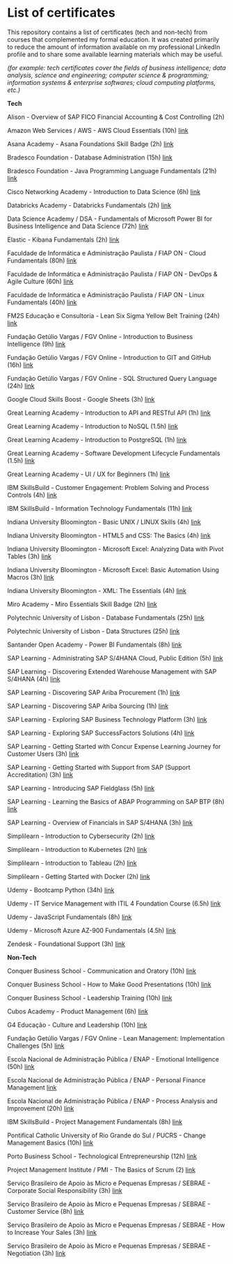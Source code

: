 # List of certificates

This repository contains a list of certificates (tech and non-tech) from courses that complemented my formal education.
It was created primarily to reduce the amount of information available on my professional LinkedIn profile and to share some available learning materials which may be useful.

*(for example: tech certificates cover the fields of business intelligence; data analysis, science and engineering; computer science & programming; information systems & enterprise softwares; cloud computing platforms, etc.)* 

**Tech**


Alison - Overview of SAP FICO Financial Accounting & Cost Controlling (2h)

Amazon Web Services / AWS - AWS Cloud Essentials (10h) [link](https://www.credly.com/badges/0f7b26cb-c1d3-4f04-a9fb-6bda212e3258/public_url)

Asana Academy - Asana Foundations Skill Badge (2h) [link](https://certifications.asana.com/f2b0810d-b722-433b-bed2-291d2e36bfda#acc.cyJgevC6)

Bradesco Foundation - Database Administration (15h) [link](https://www.linkedin.com/in/caio-ternus-de-abreu/details/certifications/1757679093303/single-media-viewer/?type=DOCUMENT&profileId=ACoAABLtKa8B0oVw4EwOlFBnAPMeuMr8HiBAzGs)

Bradesco Foundation - Java Programming Language Fundamentals (21h) [link](https://www.linkedin.com/in/caio-ternus-de-abreu/details/certifications/1757679910509/single-media-viewer/?type=DOCUMENT&profileId=ACoAABLtKa8B0oVw4EwOlFBnAPMeuMr8HiBAzGs)

Cisco Networking Academy - Introduction to Data Science (6h) [link](https://www.credly.com/badges/d7da0084-ac7e-4082-9187-c23a99a42318)

Databricks Academy - Databricks Fundamentals (2h) [link](https://credentials.databricks.com/f979c3bf-b497-40a8-b22a-8aed412f59ea#acc.MIBUkpQx)

Data Science Academy / DSA - Fundamentals of Microsoft Power BI for Business Intelligence and Data Science (72h) [link](https://www.datascienceacademy.com.br/certificate_v2/6462fe1b2bb04988150abc99/user/674b082d4f28d8069d02b8ba)

Elastic - Kibana Fundamentals (2h) [link](https://www.linkedin.com/in/caio-ternus-de-abreu/details/certifications/1757695579078/single-media-viewer/?type=DOCUMENT&profileId=ACoAABLtKa8B0oVw4EwOlFBnAPMeuMr8HiBAzGs)

Faculdade de Informática e Administração Paulista / FIAP ON - Cloud Fundamentals (80h) [link](https://on.fiap.com.br/pluginfile.php/1/local_nanocourses/certificado_nanocourse/108865/a4e67aeeb6d343142eefe3ca1c58fb7e/certificado.png)

Faculdade de Informática e Administração Paulista / FIAP ON - DevOps & Agile Culture (60h) [link](https://on.fiap.com.br/pluginfile.php/1/local_nanocourses/certificado_nanocourse/107258/18f2ebb76667ea253e00ba290fc34c7f/certificado.png)

Faculdade de Informática e Administração Paulista / FIAP ON - Linux Fundamentals (40h) [link](https://on.fiap.com.br/pluginfile.php/1/local_nanocourses/certificado_nanocourse/106871/bb801f424be9a1cc7930c476c48c8ee1/certificado.png)

FM2S Educação e Consultoria - Lean Six Sigma Yellow Belt Training (24h) [link](https://ead.fm2s.com.br/certificado/184932)

Fundação Getúlio Vargas / FGV Online - Introduction to Business Intelligence (9h) [link](https://www.linkedin.com/in/caio-ternus-de-abreu/details/certifications/1757715899349/single-media-viewer/?type=DOCUMENT&profileId=ACoAABLtKa8B0oVw4EwOlFBnAPMeuMr8HiBAzGs)

Fundação Getúlio Vargas / FGV Online - Introduction to GIT and GitHub (16h) [link](https://www.linkedin.com/in/caio-ternus-de-abreu/details/certifications/1757715657619/single-media-viewer/?type=DOCUMENT&profileId=ACoAABLtKa8B0oVw4EwOlFBnAPMeuMr8HiBAzGs)

Fundação Getúlio Vargas / FGV Online - SQL Structured Query Language (24h) [link](https://www.linkedin.com/in/caio-ternus-de-abreu/details/certifications/1759505974351/single-media-viewer/?type=DOCUMENT&profileId=ACoAABLtKa8B0oVw4EwOlFBnAPMeuMr8HiBAzGs)

Google Cloud Skills Boost - Google Sheets (3h) [link](https://www.skills.google/public_profiles/40c4c626-674f-41f6-aae1-57f1c7419923/badges/13434580)

Great Learning Academy - Introduction to API and RESTful API (1h) [link](https://www.mygreatlearning.com/certificate/JRKXBCOQ)

Great Learning Academy - Introduction to NoSQL (1.5h) [link](https://www.mygreatlearning.com/certificate/FYXIYFEP)

Great Learning Academy - Introduction to PostgreSQL (1h) [link](https://www.mygreatlearning.com/certificate/CTHRKSDY)

Great Learning Academy - Software Development Lifecycle Fundamentals (1.5h) [link](https://www.mygreatlearning.com/certificate/CZFCGSTY)

Great Learning Academy - UI / UX for Beginners (1h) [link](https://www.mygreatlearning.com/certificate/OQLSSQMO)

IBM SkillsBuild - Customer Engagement: Problem Solving and Process Controls (4h) [link](https://www.credly.com/badges/b3b01b05-015d-4184-8964-d333f0d0be98)

IBM SkillsBuild - Information Technology Fundamentals (11h) [link](https://www.credly.com/badges/045ccfaa-c052-4f85-ade2-24f494ed77f4)

Indiana University Bloomington - Basic UNIX / LINUX Skills (4h) [link](https://www.linkedin.com/in/caio-ternus-de-abreu/details/certifications/1757694388267/single-media-viewer/?type=DOCUMENT&profileId=ACoAABLtKa8B0oVw4EwOlFBnAPMeuMr8HiBAzGs)

Indiana University Bloomington - HTML5 and CSS: The Basics (4h) [link](https://www.linkedin.com/in/caio-ternus-de-abreu/details/certifications/1757694626881/single-media-viewer/?type=DOCUMENT&profileId=ACoAABLtKa8B0oVw4EwOlFBnAPMeuMr8HiBAzGs)

Indiana University Bloomington - Microsoft Excel: Analyzing Data with Pivot Tables (3h) [link](https://www.linkedin.com/in/caio-ternus-de-abreu/details/certifications/1757693938489/single-media-viewer?type=DOCUMENT&profileId=ACoAABLtKa8B0oVw4EwOlFBnAPMeuMr8HiBAzGs&lipi=urn%3Ali%3Apage%3Ad_flagship3_profile_view_base_certifications_details%3BEMtlBnaHT0u5USu%2FlHxJhA%3D%3D)

Indiana University Bloomington - Microsoft Excel: Basic Automation Using Macros (3h) [link](https://www.linkedin.com/in/caio-ternus-de-abreu/details/certifications/1757694032998/single-media-viewer?type=DOCUMENT&profileId=ACoAABLtKa8B0oVw4EwOlFBnAPMeuMr8HiBAzGs&lipi=urn%3Ali%3Apage%3Ad_flagship3_profile_view_base_certifications_details%3BEMtlBnaHT0u5USu%2FlHxJhA%3D%3D)

Indiana University Bloomington - XML: The Essentials (4h) [link](https://www.linkedin.com/in/caio-ternus-de-abreu/details/certifications/1757694626881/single-media-viewer/?type=DOCUMENT&profileId=ACoAABLtKa8B0oVw4EwOlFBnAPMeuMr8HiBAzGs)

Miro Academy - Miro Essentials Skill Badge (2h) [link](https://www.credly.com/badges/cc5cbf0f-0040-4f6d-a1ea-3f9a0b0c467d)

Polytechnic University of Lisbon - Database Fundamentals (25h) [link](https://lms.nau.edu.pt/certificates/267cf963bc6d444a9db7aa6ba4bd393b)

Polytechnic University of Lisbon - Data Structures (25h) [link](https://lms.nau.edu.pt/certificates/1c8e2d18230546e297f5e0c59a10a2dc)

Santander Open Academy - Power BI Fundamentals (8h) [link](https://www.linkedin.com/in/caio-ternus-de-abreu/details/certifications/1757675670531/single-media-viewer/?type=DOCUMENT&profileId=ACoAABLtKa8B0oVw4EwOlFBnAPMeuMr8HiBAzGs)

SAP Learning - Administrating SAP S/4HANA Cloud, Public Edition (5h) [link](https://www.credly.com/badges/5bc049ce-0bb2-4e3b-bc1d-9bf78cea2779)

SAP Learning - Discovering Extended Warehouse Management with SAP S/4HANA (4h) [link](https://www.credly.com/badges/bc163b26-9568-436f-8fb7-3a0a547aac94)

SAP Learning - Discovering SAP Ariba Procurement (1h) [link](https://www.credly.com/badges/1e58970c-b572-45a2-ad0b-4f5c35abd39c)

SAP Learning - Discovering SAP Ariba Sourcing (1h) [link](https://www.credly.com/badges/5df95038-8698-4434-8dcf-ab53bc00acf4)

SAP Learning - Exploring SAP Business Technology Platform (3h) [link](https://www.credly.com/badges/47d6a0a4-b825-4f47-bab6-940582ab8f6d)

SAP Learning - Exploring SAP SuccessFactors Solutions (4h) [link](https://www.credly.com/badges/228dff55-b090-4448-83a1-6b3b4a7ea423)

SAP Learning - Getting Started with Concur Expense Learning Journey for Customer Users (3h) [link](https://www.credly.com/badges/22a3b30f-0cd4-40bf-8dac-80ec1ada3fc9)

SAP Learning - Getting Started with Support from SAP (Support Accreditation) (3h) [link](https://www.credly.com/badges/80a0c52f-d212-49e5-959a-9186c0db273b)

SAP Learning - Introducing SAP Fieldglass (5h) [link](https://www.credly.com/badges/b4b12d07-788f-41fc-9174-180c12b3e049)

SAP Learning - Learning the Basics of ABAP Programming on SAP BTP (8h) [link](https://www.credly.com/badges/b02dcf05-73f4-42f8-8733-28b0683f3670)

SAP Learning - Overview of Financials in SAP S/4HANA (3h) [link](https://www.credly.com/badges/f2fe23d8-c847-47da-9f72-28ce560fbf18)

Simplilearn - Introduction to Cybersecurity (2h) [link](https://www.simplilearn.com/skillup-certificate-landing?token=eyJjb3Vyc2VfaWQiOiIxMjEzIiwiY2VydGlmaWNhdGVfdXJsIjoiaHR0cHM6XC9cL2NlcnRpZmljYXRlcy5zaW1wbGljZG4ubmV0XC9zaGFyZVwvdGh1bWJfNzM4MjQ5OF8xNzI2NTk3MzI1LnBuZyIsInVzZXJuYW1lIjoiQ2FpbyBUZXJudXMgZGUgQWJyZXUifQ%3D%3D&utm_source=shared-certificate&utm_medium=lms&utm_campaign=shared-certificate-promotion&referrer=https%3A%2F%2Flms.simplilearn.com%2Fdashboard%2Fcertificate&%24web_only=true&_branch_match_id=1484989663381061130&_branch_referrer=H4sIAAAAAAAAA8soKSkottLXL87MLcjJ1EssKNDLyczL1k%2FVr8qNMqvyTPew9E2yrytKTUstKsrMS49PKsovL04tsvUBqkpN8cwDAK%2Bg0VFBAAAA)

Simplilearn - Introduction to Kubernetes (2h) [link](https://www.simplilearn.com/skillup-certificate-landing?token=eyJjb3Vyc2VfaWQiOiIxNzQyIiwiY2VydGlmaWNhdGVfdXJsIjoiaHR0cHM6XC9cL2NlcnRpZmljYXRlcy5zaW1wbGljZG4ubmV0XC9zaGFyZVwvdGh1bWJfNzM5OTI3NV8xNzI3MTkwNDA4LnBuZyIsInVzZXJuYW1lIjoiQ2FpbyBUZXJudXMgZGUgQWJyZXUifQ%3D%3D&utm_source=shared-certificate&utm_medium=lms&utm_campaign=shared-certificate-promotion&referrer=https%3A%2F%2Flms.simplilearn.com%2Fcourses%2F4232%2FIntroduction-to-Kubernetes%2Fcertificate%2Fdownload-skillup&%24web_only=true&_branch_match_id=1484989663381061130&_branch_referrer=H4sIAAAAAAAAA8soKSkottLXL87MLcjJ1EssKNDLyczL1k%2FVLwkLNPHKDXK39E2yrytKTUstKsrMS49PKsovL04tsvUBqkpN8cwDAMtQy7JBAAAA)

Simplilearn - Introduction to Tableau (2h) [link](https://www.simplilearn.com/skillup-certificate-landing?token=eyJjb3Vyc2VfaWQiOiI0MDY4IiwiY2VydGlmaWNhdGVfdXJsIjoiaHR0cHM6XC9cL2NlcnRpZmljYXRlcy5zaW1wbGljZG4ubmV0XC9zaGFyZVwvNzUyOTU5M181MjczOTA4MTczMDk5NzM4MDU3Mi5wbmciLCJ1c2VybmFtZSI6IkNhaW8gVGVybnVzIGRlIEFicmV1In0%3D&utm_source=shared-certificate&utm_medium=lms&utm_campaign=shared-certificate-promotion&referrer=https%3A%2F%2Flms.simplilearn.com%2Fdashboard%2Fcertificate&%24web_only=true&_branch_match_id=1484989663381061130&_branch_referrer=H4sIAAAAAAAAA8soKSkottLXL87MLcjJ1EssKNDLyczL1k%2FVzzAv8AhLNfHP9k%2ByrytKTUstKsrMS49PKsovL04tsvUBqkpN8cwDAFr2JqJBAAAA)

Simplilearn - Getting Started with Docker (2h) [link](https://www.simplilearn.com/skillup-certificate-landing?token=eyJjb3Vyc2VfaWQiOiIxNzQxIiwiY2VydGlmaWNhdGVfdXJsIjoiaHR0cHM6XC9cL2NlcnRpZmljYXRlcy5zaW1wbGljZG4ubmV0XC9zaGFyZVwvNzUwNzUxNF81MjczOTA4MTczMDIxNjM4OTI4Ni5wbmciLCJ1c2VybmFtZSI6IkNhaW8gVGVybnVzIGRlIEFicmV1In0%3D&utm_source=shared-certificate&utm_medium=lms&utm_campaign=shared-certificate-promotion&referrer=https%3A%2F%2Flms.simplilearn.com%2Fcourses%2F4231%2FGetting-Started-with-Docker%2Fcertificate%2Fdownload-skillup&%24web_only=true&_branch_match_id=1484989663381061130&_branch_referrer=H4sIAAAAAAAAA8soKSkottLXL87MLcjJ1EssKNDLyczL1k%2FVrzSNigzPDvI39UuyrytKTUstKsrMS49PKsovL04tsvUBqkpN8cwDAK5YmMFBAAAA)

Udemy - Bootcamp Python (34h) [link](https://www.udemy.com/certificate/UC-5a292490-b158-4fb5-b1e6-90633ec92eef/)

Udemy - IT Service Management with ITIL 4 Foundation Course (6.5h) [link](https://www.udemy.com/certificate/UC-3be3db59-0c1a-418d-8647-88478b8a46bb/)

Udemy - JavaScript Fundamentals (8h) [link](https://www.udemy.com/certificate/UC-d7511cce-9f91-4b3e-bd2a-12638c91ca29/)

Udemy - Microsoft Azure AZ-900 Fundamentals (4.5h) [link](https://udemy-certificate.s3.amazonaws.com/pdf/UC-cbac4f90-5a25-4ae1-9d4c-868858b0c782.pdf)

Zendesk - Foundational Support (3h) [link](https://www.credly.com/badges/4077d171-a31d-4788-8456-907507a4588f) 

**Non-Tech**

Conquer Business School - Communication and Oratory (10h) [link](https://drive.conqueronline.com.br/CertificadosTeste/Comunica%C3%A7%C3%A3o%20e%20Orat%C3%B3ria/1684795355914-8b813221-43e0-4f6d-96d8-187753178bc3.jpeg)

Conquer Business School - How to Make Good Presentations (10h) [link](https://drive.conqueronline.com.br/CertificadosTeste/Apresenta%C3%A7%C3%B5es%20que%20conquistam:%20segredos%20da%20influ%C3%AAncia%20e%20persuas%C3%A3o/1699311178394-729cb1e6-1547-47d2-a408-35707a544b3f.jpeg)

Conquer Business School - Leadership Training (10h) [link](https://drive.conqueronline.com.br/CertificadosTeste/Forma%C3%A7%C3%A3o%20em%20Lideran%C3%A7a/1694522867212-945126b3-534b-4ac6-b328-39984744d675.jpeg)

Cubos Academy - Product Management (6h) [link](https://aulas.cubos.academy/certificado/9dbf1de4-1ac2-4516-bf56-46f57e17d31f/cursos/20972094-4e7a-48c3-a20e-b71d5c7136ec)

G4 Educação - Culture and Leadership (10h) [link](https://www.linkedin.com/in/caio-ternus-de-abreu/details/certifications/1757695132434/single-media-viewer/?type=DOCUMENT&profileId=ACoAABLtKa8B0oVw4EwOlFBnAPMeuMr8HiBAzGs)

Fundação Getúlio Vargas / FGV Online - Lean Management: Implementation Challenges (5h) [link](https://www.linkedin.com/in/caio-ternus-de-abreu/details/certifications/1757715226840/single-media-viewer/?type=DOCUMENT&profileId=ACoAABLtKa8B0oVw4EwOlFBnAPMeuMr8HiBAzGs)

Escola Nacional de Administração Pública / ENAP - Emotional Intelligence (50h) [link](https://www.linkedin.com/in/caio-ternus-de-abreu/details/certifications/1757697733648/single-media-viewer/?type=DOCUMENT&profileId=ACoAABLtKa8B0oVw4EwOlFBnAPMeuMr8HiBAzGs)

Escola Nacional de Administração Pública / ENAP - Personal Finance Management [link](https://www.linkedin.com/in/caio-ternus-de-abreu/details/certifications/1757697922830/single-media-viewer/?type=DOCUMENT&profileId=ACoAABLtKa8B0oVw4EwOlFBnAPMeuMr8HiBAzGs)

Escola Nacional de Administração Pública / ENAP - Process Analysis and Improvement (20h) [link](https://www.linkedin.com/in/caio-ternus-de-abreu/details/certifications/1757672561505/single-media-viewer/?type=DOCUMENT&profileId=ACoAABLtKa8B0oVw4EwOlFBnAPMeuMr8HiBAzGs)

IBM SkillsBuild - Project Management Fundamentals (8h) [link](https://www.credly.com/badges/64fbdda9-0d55-401a-86cd-c30f3fccf1b9)

Pontifical Catholic University of Rio Grande do Sul / PUCRS - Change Management Basics (10h) [link](https://www.linkedin.com/in/caio-ternus-de-abreu/details/certifications/1757677536652/single-media-viewer?type=DOCUMENT&profileId=ACoAABLtKa8B0oVw4EwOlFBnAPMeuMr8HiBAzGs&lipi=urn%3Ali%3Apage%3Ad_flagship3_profile_view_base_certifications_details%3BEMtlBnaHT0u5USu%2FlHxJhA%3D%3D)

Porto Business School - Technological Entrepreneurship (12h) [link](https://lms.nau.edu.pt/certificates/87bad5d943c44911b100ea6ae4ed91cd)

Project Management Institute / PMI - The Basics of Scrum (2) [link](https://www.linkedin.com/in/caio-ternus-de-abreu/details/certifications/1757693615465/single-media-viewer/?type=DOCUMENT&profileId=ACoAABLtKa8B0oVw4EwOlFBnAPMeuMr8HiBAzGs)

Serviço Brasileiro de Apoio às Micro e Pequenas Empresas / SEBRAE - Corporate Social Responsibility (3h) [link](https://api-certificados.sebrae.com.br/v1/public/certificado/arquivo/6557c79809105a59afda8fbe)

Serviço Brasileiro de Apoio às Micro e Pequenas Empresas / SEBRAE - Customer Service (8h) [link](https://api-certificados.sebrae.com.br/v1/public/certificado/arquivo/6557a2f409105a59afd8892b)

Serviço Brasileiro de Apoio às Micro e Pequenas Empresas / SEBRAE - How to Increase Your Sales (3h) [link](https://api-certificados.sebrae.com.br/v1/public/certificado/arquivo/6557c79309105a59afda89f1)

Serviço Brasileiro de Apoio às Micro e Pequenas Empresas / SEBRAE - Negotiation (3h) [link](https://api-certificados.sebrae.com.br/v1/public/certificado/arquivo/6557c7b309105a59afdabbf0)
